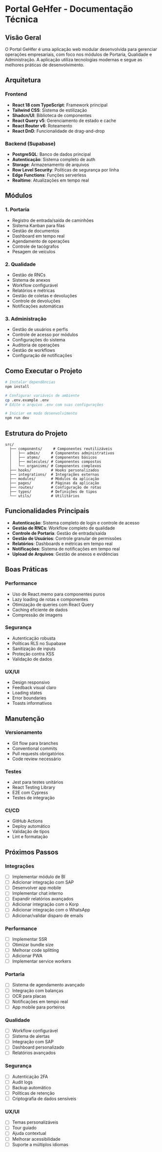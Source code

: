 # Portal GeHfer - Documentação Técnica

## Visão Geral
O Portal GeHfer é uma aplicação web modular desenvolvida para gerenciar operações empresariais, com foco nos módulos de Portaria, Qualidade e Administração. A aplicação utiliza tecnologias modernas e segue as melhores práticas de desenvolvimento.

## Arquitetura

### Frontend
- **React 18 com TypeScript**: Framework principal
- **Tailwind CSS**: Sistema de estilização
- **Shadcn/UI**: Biblioteca de componentes
- **React Query v5**: Gerenciamento de estado e cache
- **React Router v6**: Roteamento
- **React DnD**: Funcionalidade de drag-and-drop

### Backend (Supabase)
- **PostgreSQL**: Banco de dados principal
- **Autenticação**: Sistema completo de auth
- **Storage**: Armazenamento de arquivos
- **Row Level Security**: Políticas de segurança por linha
- **Edge Functions**: Funções serverless
- **Realtime**: Atualizações em tempo real

## Módulos

### 1. Portaria
- Registro de entrada/saída de caminhões
- Sistema Kanban para filas
- Gestão de documentos
- Dashboard em tempo real
- Agendamento de operações
- Controle de tacógrafos
- Pesagem de veículos

### 2. Qualidade
- Gestão de RNCs
- Sistema de anexos
- Workflow configurável
- Relatórios e métricas
- Gestão de coletas e devoluções
- Controle de devoluções
- Notificações automáticas

### 3. Administração
- Gestão de usuários e perfis
- Controle de acesso por módulos
- Configurações do sistema
- Auditoria de operações
- Gestão de workflows
- Configuração de notificações

## Como Executar o Projeto

```bash
# Instalar dependências
npm install

# Configurar variáveis de ambiente
cp .env.example .env
# Edite o arquivo .env com suas configurações

# Iniciar em modo desenvolvimento
npm run dev
```

## Estrutura do Projeto
```
src/
  ├── components/     # Componentes reutilizáveis
  │   ├── admin/     # Componentes administrativos
  │   ├── atoms/     # Componentes básicos
  │   ├── molecules/ # Componentes compostos
  │   └── organisms/ # Componentes complexos
  ├── hooks/         # Hooks personalizados
  ├── integrations/  # Integrações externas
  ├── modules/       # Módulos da aplicação
  ├── pages/         # Páginas da aplicação
  ├── routes/        # Configuração de rotas
  ├── types/         # Definições de tipos
  └── utils/         # Utilitários
```

## Funcionalidades Principais

- **Autenticação**: Sistema completo de login e controle de acesso
- **Gestão de RNCs**: Workflow completo de qualidade
- **Controle de Portaria**: Gestão de entrada/saída
- **Gestão de Usuários**: Controle granular de permissões
- **Relatórios**: Dashboards e métricas em tempo real
- **Notificações**: Sistema de notificações em tempo real
- **Upload de Arquivos**: Gestão de anexos e evidências

## Boas Práticas

### Performance
- Uso de React.memo para componentes puros
- Lazy loading de rotas e componentes
- Otimização de queries com React Query
- Caching eficiente de dados
- Compressão de imagens

### Segurança
- Autenticação robusta
- Políticas RLS no Supabase
- Sanitização de inputs
- Proteção contra XSS
- Validação de dados

### UX/UI
- Design responsivo
- Feedback visual claro
- Loading states
- Error boundaries
- Toasts informativos

## Manutenção

### Versionamento
- Git flow para branches
- Conventional commits
- Pull requests obrigatórios
- Code review necessário

### Testes
- Jest para testes unitários
- React Testing Library
- E2E com Cypress
- Testes de integração

### CI/CD
- GitHub Actions
- Deploy automático
- Validação de tipos
- Lint e formatação

## Próximos Passos

### Integrações
- [ ] Implementar módulo de BI
- [ ] Adicionar integração com SAP
- [ ] Desenvolver app mobile
- [ ] Implementar chat interno
- [ ] Expandir relatórios avançados
- [ ] Adicionar integração com o Korp
- [ ] Adicionar integração com o WhatsApp
- [ ] Adicionar/validar disparo de emails

### Performance
- [ ] Implementar SSR
- [ ] Otimizar bundle size
- [ ] Melhorar code splitting
- [ ] Adicionar PWA
- [ ] Implementar service workers

### Portaria
- [ ] Sistema de agendamento avançado
- [ ] Integração com balanças
- [ ] OCR para placas
- [ ] Notificações em tempo real
- [ ] App mobile para porteiros

### Qualidade
- [ ] Workflow configurável
- [ ] Sistema de alertas
- [ ] Integração com SAP
- [ ] Dashboard personalizado
- [ ] Relatórios avançados

### Segurança
- [ ] Autenticação 2FA
- [ ] Audit logs
- [ ] Backup automático
- [ ] Políticas de retenção
- [ ] Criptografia de dados sensíveis

### UX/UI
- [ ] Temas personalizáveis
- [ ] Tour guiado
- [ ] Ajuda contextual
- [ ] Melhorar acessibilidade
- [ ] Suporte a múltiplos idiomas
